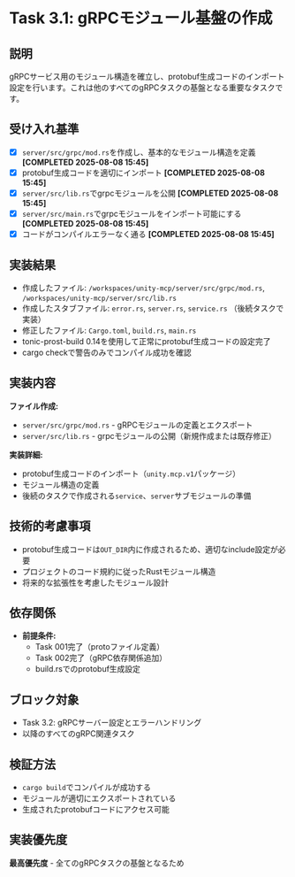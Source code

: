 # Task 3.1: gRPCモジュール基盤の作成

## 説明

gRPCサービス用のモジュール構造を確立し、protobuf生成コードのインポート設定を行います。これは他のすべてのgRPCタスクの基盤となる重要なタスクです。

## 受け入れ基準

- [x] `server/src/grpc/mod.rs`を作成し、基本的なモジュール構造を定義 **[COMPLETED 2025-08-08 15:45]**
- [x] protobuf生成コードを適切にインポート **[COMPLETED 2025-08-08 15:45]**
- [x] `server/src/lib.rs`でgrpcモジュールを公開 **[COMPLETED 2025-08-08 15:45]**
- [x] `server/src/main.rs`でgrpcモジュールをインポート可能にする **[COMPLETED 2025-08-08 15:45]**
- [x] コードがコンパイルエラーなく通る **[COMPLETED 2025-08-08 15:45]**

## 実装結果
- 作成したファイル: `/workspaces/unity-mcp/server/src/grpc/mod.rs`, `/workspaces/unity-mcp/server/src/lib.rs`
- 作成したスタブファイル: `error.rs`, `server.rs`, `service.rs` （後続タスクで実装）
- 修正したファイル: `Cargo.toml`, `build.rs`, `main.rs`
- tonic-prost-build 0.14を使用して正常にprotobuf生成コードの設定完了
- cargo checkで警告のみでコンパイル成功を確認

## 実装内容

**ファイル作成:**
- `server/src/grpc/mod.rs` - gRPCモジュールの定義とエクスポート
- `server/src/lib.rs` - grpcモジュールの公開（新規作成または既存修正）

**実装詳細:**
- protobuf生成コードのインポート（`unity.mcp.v1`パッケージ）
- モジュール構造の定義
- 後続のタスクで作成される`service`、`server`サブモジュールの準備

## 技術的考慮事項

- protobuf生成コードは`OUT_DIR`内に作成されるため、適切なinclude設定が必要
- プロジェクトのコード規約に従ったRustモジュール構造
- 将来的な拡張性を考慮したモジュール設計

## 依存関係

- **前提条件:** 
  - Task 001完了（protoファイル定義）
  - Task 002完了（gRPC依存関係追加）
  - build.rsでのprotobuf生成設定

## ブロック対象

- Task 3.2: gRPCサーバー設定とエラーハンドリング
- 以降のすべてのgRPC関連タスク

## 検証方法

- `cargo build`でコンパイルが成功する
- モジュールが適切にエクスポートされている
- 生成されたprotobufコードにアクセス可能

## 実装優先度

**最高優先度** - 全てのgRPCタスクの基盤となるため